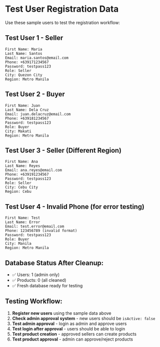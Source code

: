 # Test User Registration Data

Use these sample users to test the registration workflow:

## Test User 1 - Seller
```
First Name: Maria
Last Name: Santos
Email: maria.santos@email.com
Phone: +639171234567
Password: testpass123
Role: Seller
City: Quezon City
Region: Metro Manila
```

## Test User 2 - Buyer
```
First Name: Juan
Last Name: Dela Cruz
Email: juan.delacruz@email.com
Phone: +639181234567
Password: testpass123
Role: Buyer
City: Makati
Region: Metro Manila
```

## Test User 3 - Seller (Different Region)
```
First Name: Ana
Last Name: Reyes
Email: ana.reyes@email.com
Phone: +639191234567
Password: testpass123
Role: Seller
City: Cebu City
Region: Cebu
```

## Test User 4 - Invalid Phone (for error testing)
```
First Name: Test
Last Name: Error
Email: test.error@email.com
Phone: 123456789 (invalid format)
Password: testpass123
Role: Buyer
City: Manila
Region: Metro Manila
```

## Database Status After Cleanup:
- ✅ Users: 1 (admin only)
- ✅ Products: 0 (all cleaned)
- ✅ Fresh database ready for testing

## Testing Workflow:
1. **Register new users** using the sample data above
2. **Check admin approval system** - new users should be `isActive: false`
3. **Test admin approval** - login as admin and approve users
4. **Test login after approval** - users should be able to login
5. **Test product creation** - approved sellers can create products
6. **Test product approval** - admin can approve/reject products